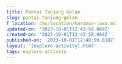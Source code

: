 ```yaml
---
title: Pantai Tanjung Gelam
slug: pantai-tanjung-gelam
f_location: cms/location/karimun-jawa.md
updated-on: '2023-10-01T12:43:58.069Z'
created-on: '2023-10-01T12:43:58.069Z'
published-on: '2023-10-01T12:48:59.818Z'
layout: '[explore-activity].html'
tags: explore-activity
---
```



